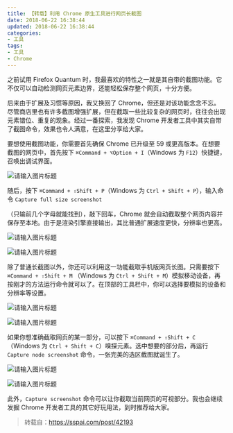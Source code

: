 ```yaml
---
title: 【转载】利用 Chrome 原生工具进行网页长截图
date: 2018-06-22 16:38:44
updated: 2018-06-22 16:38:44
categories: 
- 工具
tags:
- 工具
- Chrome
---
```


之前试用 Firefox Quantum 时，我最喜欢的特性之一就是其自带的截图功能。它不仅可以自动检测网页元素边界，还能轻松保存整个网页，十分方便。

后来由于扩展及习惯等原因，我又换回了 Chrome，但还是对该功能念念不忘。尽管商店里也有许多截图增强扩展，但在截取一些比较复杂的网页时，往往会出现元素错位、重复的现象。经过一番探索，我发现 Chrome 开发者工具中其实自带了截图命令，效果也令人满意，在这里分享给大家。

要想使用截图功能，你需要首先确保 Chrome 已升级至 59 或更高版本。在想要截图的网页中，首先按下 `⌘Command + ⌥Option + I`（Windows 为 `F12`）快捷键，召唤出调试界面。

![请输入图片标题](https://cdn.sspai.com/2017/12/07/a266a9c4d39ece8c89d0963356e693e3.png?imageView2/2/w/1120/q/90/interlace/1/ignore-error/1)

 

随后，按下 `⌘Command + ⇧Shift + P`（Windows 为 `Ctrl + Shift + P`），输入命令 `Capture full size screenshot`

（只输前几个字母就能找到），敲下回车，Chrome 就会自动截取整个网页内容并保存至本地。由于是渲染引擎直接输出，其比普通扩展速度更快，分辨率也更高。

 

![请输入图片标题](https://cdn.sspai.com/2017/12/07/358b25902761063ac8f497d3065f5428.png?imageView2/2/w/1120/q/90/interlace/1/ignore-error/1)

 

![请输入图片标题](https://cdn.sspai.com/2017/12/07/5940f13c1456f03802ed2ca1bcf587b6.png?imageView2/2/w/1120/q/90/interlace/1/ignore-error/1)

 

除了普通长截图以外，你还可以利用这一功能截取手机版网页长图。只需要按下 `⌘Command + ⇧Shift + M` （Windows 为 `Ctrl + Shift + M`）模拟移动设备，再按刚才的方法运行命令就可以了。在顶部的工具栏中，你可以选择要模拟的设备和分辨率等设置。

 

![请输入图片标题](https://cdn.sspai.com/2017/12/07/9b8cbf4a106a321ac717285adf9be15c.png?imageView2/2/w/1120/q/90/interlace/1/ignore-error/1)

 

![请输入图片标题](https://cdn.sspai.com/2017/12/07/d9ac82b606655feb2441b6209eea5e63.png?imageView2/2/w/1120/q/90/interlace/1/ignore-error/1)

 

如果你想准确截取网页的某一部分，可以按下 `⌘Command + ⇧Shift + C`（Windows 为 `Ctrl + Shift + C`）嗅探元素。选中想要的部分后，再运行 `Capture node screenshot` 命令，一张完美的选区截图就诞生了。

 

![请输入图片标题](https://cdn.sspai.com/2017/12/07/aab2bb3492d9c3f762c822a6478e74da.png?imageView2/2/w/1120/q/90/interlace/1/ignore-error/1)

 

![请输入图片标题](https://cdn.sspai.com/2017/12/07/17a5f6c7fccf0e96afff2e74b0f00156.png?imageView2/2/w/1120/q/90/interlace/1/ignore-error/1)

 

此外，`Capture screenshot` 命令可以让你截取当前网页的可视部分。我也会继续发掘 Chrome 开发者工具的其它好玩用法，到时推荐给大家。



> 转载自：https://sspai.com/post/42193